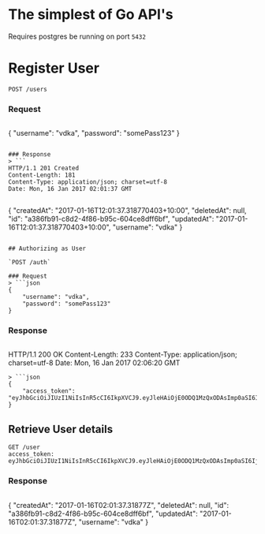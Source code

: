 
# The simplest of Go API's

Requires postgres be running on port `5432`

# Register User

`POST /users`

### Request
> ```json
{
    "username": "vdka",
    "password": "somePass123"
}
```

### Response
> ```
HTTP/1.1 201 Created
Content-Length: 181
Content-Type: application/json; charset=utf-8
Date: Mon, 16 Jan 2017 02:01:37 GMT
```
>```json
{
    "createdAt": "2017-01-16T12:01:37.318770403+10:00",
    "deletedAt": null,
    "id": "a386fb91-c8d2-4f86-b95c-604ce8dff6bf",
    "updatedAt": "2017-01-16T12:01:37.318770403+10:00",
    "username": "vdka"
}
```

## Authorizing as User

`POST /auth`

### Request
> ```json
{
    "username": "vdka",
    "password": "somePass123"
}
```

### Response
> ```
HTTP/1.1 200 OK
Content-Length: 233
Content-Type: application/json; charset=utf-8
Date: Mon, 16 Jan 2017 02:06:20 GMT
```
> ```json
{
    "access_token": "eyJhbGciOiJIUzI1NiIsInR5cCI6IkpXVCJ9.eyJleHAiOjE0ODQ1MzQxODAsImp0aSI6IjAwMDAwMDAwLTAwMDAtMDAwMC0wMDAwLTAwMDAwMDAwMDAwMCIsImlhdCI6MTQ4NDUzMjM4MCwiaXNzIjoiUmVnaW9uc0FQSSJ9.nIjFHVxWkA_HKSt4LpGOpZJZh6nIv7hfIBVk6W49a5Q"
}
```

## Retrieve User details

```
GET /user
access_token: eyJhbGciOiJIUzI1NiIsInR5cCI6IkpXVCJ9.eyJleHAiOjE0ODQ1MzQxODAsImp0aSI6IjAwMDAwMDAwLTAwMDAtMDAwMC0wMDAwLTAwMDAwMDAwMDAwMCIsImlhdCI6MTQ4NDUzMjM4MCwiaXNzIjoiUmVnaW9uc0FQSSJ9.nIjFHVxWkA_HKSt4LpGOpZJZh6nIv7hfIBVk6W49a5Q
````

### Response
> ```json
{
    "createdAt": "2017-01-16T02:01:37.31877Z",
    "deletedAt": null,
    "id": "a386fb91-c8d2-4f86-b95c-604ce8dff6bf",
    "updatedAt": "2017-01-16T02:01:37.31877Z",
    "username": "vdka"
}
```

